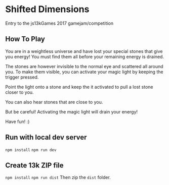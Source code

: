 # Shifted Dimensions

Entry to the js13kGames 2017 gamejam/competition

## How To Play

You are in a weightless universe and have lost your special stones that give you energy!
You must find them all before your remaining energy is drained.

The stones are however invisible to the normal eye and scattered all around you.
To make them visible, you can activate your magic light by keeping the trigger pressed.

Point the light onto a stone and keep the it activated  to pull a lost stone closer to you.

You can also hear stones that are close to you.

But be careful! Activating the magic light will drain your energy!

Have fun! :)


## Run with local dev server
`npm install`
`npm run dev`

## Create 13k ZIP file
`npm install`
`npm run dist`
Then zip the `dist` folder.
